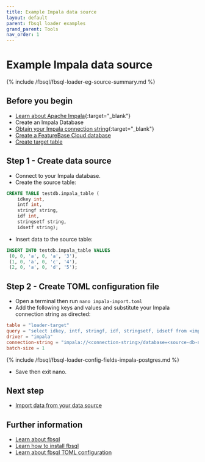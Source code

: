```yaml
---
title: Example Impala data source
layout: default
parent: fbsql loader examples
grand_parent: Tools
nav_order: 1
---
```

# Example Impala data source

{% include /fbsql/fbsql-loader-eg-source-summary.md %}

## Before you begin

* [Learn about Apache Impala](https://impala.apache.org/){:target="_blank"}
* Create an Impala Database
* [Obtain your Impala connection string](https://impala.apache.org/docs/build/html/topics/impala_client.html){:target="_blank"}
* [Create a FeatureBase Cloud database](/docs/cloud/cloud-databases/cloud-db-manage)
* [Create target table](/docs/sql-guide/examples/sql-eg-table/sql-eg-table-create-impala-postgres)

## Step 1 - Create data source

* Connect to your Impala database.
* Create the source table:
```sql
CREATE TABLE testdb.impala_table (
    idkey int,
    intf int,
    stringf string,
    idf int,
    stringsetf string,
    idsetf string);
```
* Insert data to the source table:
```sql
INSERT INTO testdb.impala_table VALUES
 (0, 0, 'a', 0, 'a', '3'),
 (1, 0, 'a', 0, 'c', '4'),
 (2, 0, 'a', 0, 'd', '5');
```

## Step 2 - Create TOML configuration file

* Open a terminal then run `nano impala-import.toml`
* Add the following keys and values and substitute your Impala connection string as directed:

```toml
table = "loader-target"
query = "select idkey, intf, stringf, idf, stringsetf, idsetf from <impaladb>.impala_table;"
driver = "impala"
connection-string = "impala://<connection-string>/database=<source-db-name>"
batch-size = 1
```

{% include /fbsql/fbsql-loader-config-fields-impala-postgres.md %}

* Save then exit nano.

## Next step

* [Import data from your data source](/docs/tools/fbsql-examples/fbsql-eg-ingest.md )

## Further information

* [Learn about fbsql](/docs/tools/fbsql/fbsql-home)
* [Learn how to install fbsql](/docs/tools/fbsql/fbsql-install)
* [Learn about fbsql TOML configuration](/docs/tools/fbsql/fbsql-loader-toml-config)
